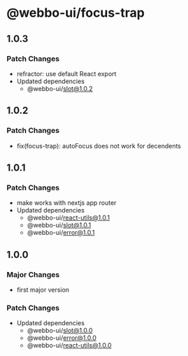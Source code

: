 # @webbo-ui/focus-trap

## 1.0.3

### Patch Changes

- refractor: use default React export
- Updated dependencies
  - @webbo-ui/slot@1.0.2

## 1.0.2

### Patch Changes

- fix(focus-trap): autoFocus does not work for decendents

## 1.0.1

### Patch Changes

- make works with nextjs app router
- Updated dependencies
  - @webbo-ui/react-utils@1.0.1
  - @webbo-ui/slot@1.0.1
  - @webbo-ui/error@1.0.1

## 1.0.0

### Major Changes

- first major version

### Patch Changes

- Updated dependencies
  - @webbo-ui/slot@1.0.0
  - @webbo-ui/error@1.0.0
  - @webbo-ui/react-utils@1.0.0
